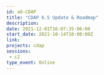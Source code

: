```yaml
---
id: a0-CDAP
title: "CDAP 6.5 Update & Roadmap"
description: 
date: 2021-12-01T16:07:35-06:00
start_date: 2021-10-14T10:00:00Z
link: 
projects: cdap
sessions: 
 - c2
type_event: Online
---
```




